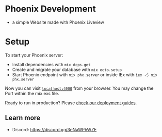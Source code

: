 # Phoenix Development
- a simple Website made with Phoenix Liveview

# Setup
To start your Phoenix server:

  * Install dependencies with `mix deps.get`
  * Create and migrate your database with `mix ecto.setup`
  * Start Phoenix endpoint with `mix phx.server` or inside IEx with `iex -S mix phx.server`

Now you can visit [`localhost:4000`](http://localhost:4000) from your browser.
You may change the Port within the mix.exs file.

Ready to run in production? Please [check our deployment guides](https://hexdocs.pm/phoenix/deployment.html).

## Learn more

  * Discord: https://discord.gg/3eNaWPhWZE